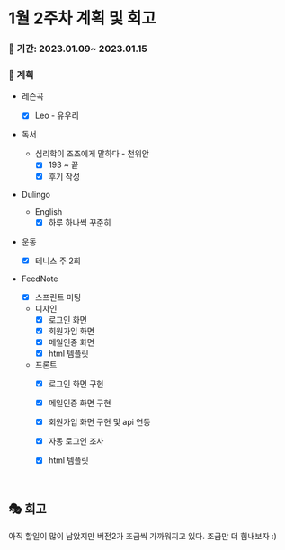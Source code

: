 # 1월 2주차 계획 및 회고

### 📆 기간: 2023.01.09~ 2023.01.15

### 📑 계획

- 레슨곡

  - [x] Leo - 유우리
- 독서
  - 심리학이 조조에게 말하다 - 천위안
    - [x] 193 ~ 끝
    - [x] 후기  작성
- Dulingo
  - English
    - [x] 하루 하나씩 꾸준히
- 운동
  - [x] 테니스 주 2회
- FeedNote
  - [x] 스프린트 미팅
  
  - 디자인
    - [x] 로그인 화면
    - [x] 회원가입 화면
    - [x] 메일인증 화면
    - [x] html 템플릿
  - 프론트
    - [x] 로그인 화면 구현
    - [x] 메일인증 화면 구현
    - [x] 회원가입 화면 구현 및 api 연동 
    - [x] 자동 로그인 조사
    - [x] html 템플릿


<br/>

## 🎭 회고

아직 할일이 많이 남았지만 버전2가 조금씩 가까워지고 있다. 조금만 더 힘내보자 :)
